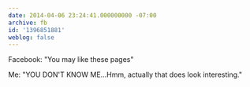 ```yaml
---
date: 2014-04-06 23:24:41.000000000 -07:00
archive: fb
id: '1396851881'
weblog: false
---
```


Facebook: "You may like these pages"

Me: "YOU DON'T KNOW ME…Hmm, actually that does look interesting."
